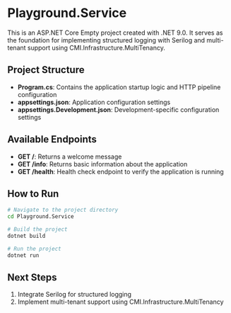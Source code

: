 # Playground.Service

This is an ASP.NET Core Empty project created with .NET 9.0. It serves as the foundation for implementing structured logging with Serilog and multi-tenant support using CMI.Infrastructure.MultiTenancy.

## Project Structure

- **Program.cs**: Contains the application startup logic and HTTP pipeline configuration
- **appsettings.json**: Application configuration settings
- **appsettings.Development.json**: Development-specific configuration settings

## Available Endpoints

- **GET /**: Returns a welcome message
- **GET /info**: Returns basic information about the application
- **GET /health**: Health check endpoint to verify the application is running

## How to Run

```bash
# Navigate to the project directory
cd Playground.Service

# Build the project
dotnet build

# Run the project
dotnet run
```

## Next Steps

1. Integrate Serilog for structured logging
2. Implement multi-tenant support using CMI.Infrastructure.MultiTenancy

